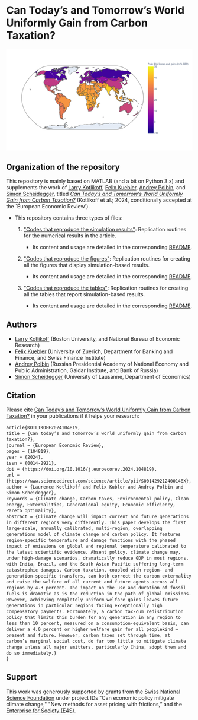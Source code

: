 # Can Today’s and Tomorrow’s World Uniformly Gain from Carbon Taxation?

<p align="center">
<img src="screens/6d-damage-GDP.png" width="800px"/>
</p>


## Organization of the repository

This repository is mainly based on MATLAB (and a bit on Python 3.x) and supplements the work of [Larry Kotlikoff](https://kotlikoff.net/), [Felix Kuebler](https://sites.google.com/site/fkubler/), [Andrey Polbin](https://cepr.org/about/people/andrey-polbin), and [Simon Scheidegger](https://sites.google.com/site/simonscheidegger), titled _[Can Today’s and Tomorrow’s World Uniformly Gain from Carbon Taxation?](#citation)_ (Kotlikoff et al.; 2024, conditionally accepted at the `European Economic Review').

* This repository contains three types of files:
  1. ["Codes that reproduce the simulation results"](codes_and_data): Replication routines for the numerical results in the article.
      - Its content and usage are detailed in the corresponding [README](codes_and_data/README.md#part-1-codes-to-replication-the-simulation-results-of-the-article).

  2. ["Codes that reproduce the figures"](codes_and_data): Replication routines for creating all the figures that display simulation-based results.
      - Its content and usage are detailed in the corresponding [README](codes_and_data/README.md#part-2-codes-that-reproduce-the-figures-of-the-article).

  3. ["Codes that reproduce the tables"](figures_replication): Replication routines for creating all the tables that report simulation-based results.
      - Its content and usage are detailed in the corresponding [README](codes_and_data/README.md#part-3-code-that-produces-tables).
  
  
## Authors

* [Larry Kotlikoff](https://kotlikoff.net/) (Boston University, and National Bureau of Economic Research)
* [Felix Kuebler](https://sites.google.com/site/fkubler/) (University of Zuerich, Department for Banking and Finance, and Swiss Finance Institute)
* [Andrey Polbin](https://cepr.org/about/people/andrey-polbin) (Russian Presidential Academy of National Economy and Public Administration, Gaidar Institute, and Bank of Russia)
* [Simon Scheidegger](https://sites.google.com/site/simonscheidegger) (University of Lausanne, Department of Economics)


## Citation

Please cite [Can Today’s and Tomorrow’s World Uniformly Gain from Carbon Taxation?](https://www.nber.org/papers/w29224)
in your publications if it helps your research:

```
article{KOTLIKOFF2024104819,
title = {Can today’s and tomorrow’s world uniformly gain from carbon taxation?},
journal = {European Economic Review},
pages = {104819},
year = {2024},
issn = {0014-2921},
doi = {https://doi.org/10.1016/j.euroecorev.2024.104819},
url = {https://www.sciencedirect.com/science/article/pii/S001429212400148X},
author = {Laurence Kotlikoff and Felix Kubler and Andrey Polbin and Simon Scheidegger},
keywords = {Climate change, Carbon taxes, Environmental policy, Clean energy, Externalities, Generational equity, Economic efficiency, Pareto optimality},
abstract = {Climate change will impact current and future generations in different regions very differently. This paper develops the first large-scale, annually calibrated, multi-region, overlapping generations model of climate change and carbon policy. It features region-specific temperature and damage functions with the phased impact of emissions on global and regional temperature calibrated to the latest scientific evidence. Absent policy, climate change may, under high-damage scenarios, dramatically reduce GDP in most regions, with India, Brazil, and the South Asian Pacific suffering long-term catastrophic damages. Carbon taxation, coupled with region- and generation-specific transfers, can both correct the carbon externality and raise the welfare of all current and future agents across all regions by 4.3 percent. The impact on the use and duration of fossil fuels is dramatic as is the reduction in the path of global emissions. However, achieving completely uniform welfare gains leaves future generations in particular regions facing exceptionally high compensatory payments. Fortunately, a carbon tax-cum redistribution policy that limits this burden for any generation in any region to less than 10 percent, measured on a consumption-equivalent basis, can deliver a 4.0 percent or higher welfare gain for all peoplekind – present and future. However, carbon taxes set through time, at carbon’s marginal social cost, do far too little to mitigate climate change unless all major emitters, particularly China, adopt them and do so immediately.}
}
```


## Support

This work was generously supported by grants from the [Swiss National Science Foundation](https://www.snf.ch) under project IDs "Can economic policy mitigate climate change," "New methods for asset pricing with frictions,” and the [Enterprise for Society (E4S)](https://e4s.center).
